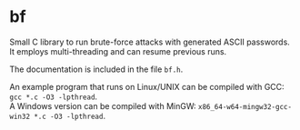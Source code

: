 # bf
Small C library to run brute-force attacks with generated ASCII passwords.  
It employs multi-threading and can resume previous runs.

The documentation is included in the file `bf.h`.

An example program that runs on Linux/UNIX can be compiled with GCC: `gcc *.c -O3 -lpthread`.  
A Windows version can be compiled with MinGW: `x86_64-w64-mingw32-gcc-win32 *.c -O3 -lpthread`.
